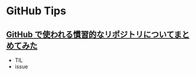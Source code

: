 # GitHub Tips

## [GitHub で使われる慣習的なリポジトリについてまとめてみた](http://qiita.com/sta/items/c69d73fb1bb781fe6b9c)
* TIL
* issue
